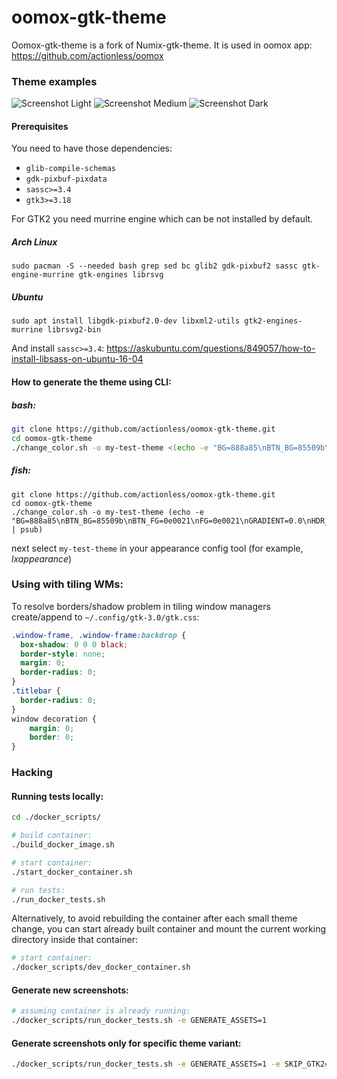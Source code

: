 oomox-gtk-theme
=====

Oomox-gtk-theme is a fork of Numix-gtk-theme.
It is used in oomox app: https://github.com/actionless/oomox

### Theme examples

![Screenshot Light](https://raw.githubusercontent.com/actionless/oomox-gtk-theme/master/screenshots/theme-clearlooks_hidpi-gtk3-page1.png "Screenshot Light")
![Screenshot Medium](https://raw.githubusercontent.com/actionless/oomox-gtk-theme/master/screenshots/theme-monovedek_hidpi-gtk3-page1.png "Screenshot Medium")
![Screenshot Dark](https://raw.githubusercontent.com/actionless/oomox-gtk-theme/master/screenshots/theme-monovedek_lcars_hidpi-gtk3-page1.png "Screenshot Dark")


#### Prerequisites

You need to have those dependencies:
 - `glib-compile-schemas`
 - `gdk-pixbuf-pixdata`
 - `sassc>=3.4`
 - `gtk3>=3.18`
 
For GTK2 you need murrine engine which can be not installed by default.

##### Arch Linux

```
sudo pacman -S --needed bash grep sed bc glib2 gdk-pixbuf2 sassc gtk-engine-murrine gtk-engines librsvg
```

##### Ubuntu

```
sudo apt install libgdk-pixbuf2.0-dev libxml2-utils gtk2-engines-murrine librsvg2-bin
```

And install `sassc>=3.4`: https://askubuntu.com/questions/849057/how-to-install-libsass-on-ubuntu-16-04



#### How to generate the theme using CLI:

##### bash:
```bash
git clone https://github.com/actionless/oomox-gtk-theme.git
cd oomox-gtk-theme
./change_color.sh -o my-test-theme <(echo -e "BG=888a85\nBTN_BG=85509b\nBTN_FG=0e0021\nFG=0e0021\nGRADIENT=0.0\nHDR_BTN_BG=85509b\nHDR_BTN_FG=0e0021\nMENU_BG=0e0021\nMENU_FG=888a85\nROUNDNESS=4\nSEL_BG=dc5e86\nSEL_FG=000000\nSPACING=3\nTXT_BG=c0bbbb\nTXT_FG=000000\nWM_BORDER_FOCUS=9edc60\nWM_BORDER_UNFOCUS=0e0021\n")
```

##### fish:
```fish
git clone https://github.com/actionless/oomox-gtk-theme.git
cd oomox-gtk-theme
./change_color.sh -o my-test-theme (echo -e "BG=888a85\nBTN_BG=85509b\nBTN_FG=0e0021\nFG=0e0021\nGRADIENT=0.0\nHDR_BTN_BG=85509b\nHDR_BTN_FG=0e0021\nMENU_BG=0e0021\nMENU_FG=888a85\nROUNDNESS=4\nSEL_BG=dc5e86\nSEL_FG=000000\nSPACING=3\nTXT_BG=c0bbbb\nTXT_FG=000000\nWM_BORDER_FOCUS=9edc60\nWM_BORDER_UNFOCUS=0e0021\n" | psub)
```


next select `my-test-theme` in your appearance config tool (for example, _lxappearance_)



### Using with tiling WMs:

To resolve borders/shadow problem in tiling window managers create/append to 
`~/.config/gtk-3.0/gtk.css`:

```css
.window-frame, .window-frame:backdrop {
  box-shadow: 0 0 0 black;
  border-style: none;
  margin: 0;
  border-radius: 0;
}
.titlebar {
  border-radius: 0;
}
window decoration {
	margin: 0;
    border: 0;
}

```

### Hacking


#### Running tests locally:

```sh
cd ./docker_scripts/

# build container:
./build_docker_image.sh

# start container:
./start_docker_container.sh

# run tests:
./run_docker_tests.sh
```

Alternatively, to avoid rebuilding the container after each small theme change, you can start already built container and mount the current working directory inside that container:

```sh
# start container:
./docker_scripts/dev_docker_container.sh
```

#### Generate new screenshots:

```sh
# assuming container is already running:
./docker_scripts/run_docker_tests.sh -e GENERATE_ASSETS=1
```

#### Generate screenshots only for specific theme variant:

```sh
./docker_scripts/run_docker_tests.sh -e GENERATE_ASSETS=1 -e SKIP_GTK2=1 -e TEST_THEMES=clearlooks -e TESTSUITE_HIDPI=1
```
